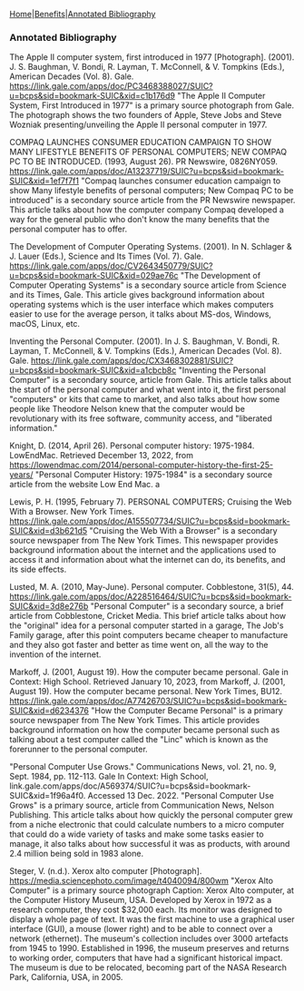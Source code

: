 [Home](index.md)|[Benefits](benefits.md)|[Annotated Bibliography](annotated_bibliography.md)
### Annotated Bibliography

The Apple II computer system, first introduced in 1977 [Photograph]. (2001). J. S. Baughman, V. Bondi, R. Layman, T. McConnell, & V. Tompkins (Eds.), American Decades (Vol. 8). Gale. https://link.gale.com/apps/doc/PC3468388027/SUIC?u=bcps&sid=bookmark-SUIC&xid=c1b176d9
"The Apple II Computer System, First Introduced in 1977" is a primary source photograph from Gale. The photograph shows the two founders of Apple, Steve Jobs and Steve Wozniak presenting/unveiling the Apple II personal computer in 1977.

COMPAQ LAUNCHES CONSUMER EDUCATION CAMPAIGN TO SHOW MANY LIFESTYLE BENEFITS OF PERSONAL COMPUTERS; NEW COMPAQ PC TO BE INTRODUCED. (1993, August 26). PR Newswire, 0826NY059. https://link.gale.com/apps/doc/A13237719/SUIC?u=bcps&sid=bookmark-SUIC&xid=1ef7f7f1
"Compaq launches consumer education campaign to show Many lifestyle benefits of personal computers; New Compaq PC to be introduced" is a secondary source article from the PR Newswire newspaper. This article talks about how the computer company Compaq developed a way for the general public who don't know the many benefits that the personal computer has to offer.

The Development of Computer Operating Systems. (2001). In N. Schlager & J. Lauer (Eds.), Science and Its Times (Vol. 7). Gale. https://link.gale.com/apps/doc/CV2643450779/SUIC?u=bcps&sid=bookmark-SUIC&xid=029ae76c
"The Development of Computer Operating Systems" is a secondary source article from Science and its Times, Gale. This article gives background information about operating systems which is the user interface which makes computers easier to use for the average person, it talks about MS-dos, Windows, macOS, Linux, etc.

Inventing the Personal Computer. (2001). In J. S. Baughman, V. Bondi, R. Layman, T. McConnell, & V. Tompkins (Eds.), American Decades (Vol. 8). Gale. https://link.gale.com/apps/doc/CX3468302881/SUIC?u=bcps&sid=bookmark-SUIC&xid=a1cbcb8c
"Inventing the Personal Computer" is a secondary source, article from Gale. This article talks about the start of the personal computer and what went into it, the first personal "computers" or kits that came to market, and also talks about how some people like Theodore Nelson knew that the computer would be revolutionary with its free software, community access, and "liberated information."

Knight, D. (2014, April 26). Personal computer history: 1975-1984. LowEndMac. Retrieved December 13, 2022, from https://lowendmac.com/2014/personal-computer-history-the-first-25-years/
"Personal Computer History: 1975-1984" is a secondary source article from the website Low End Mac. a

Lewis, P. H. (1995, February 7). PERSONAL COMPUTERS; Cruising the Web With a Browser. New York Times. https://link.gale.com/apps/doc/A155507734/SUIC?u=bcps&sid=bookmark-SUIC&xid=d3b621d5
"Cruising the Web With a Browser" is a secondary source newspaper from The New York Times. This newspaper provides background information about the internet and the applications used to access it and information about what the internet can do, its benefits, and its side effects.

Lusted, M. A. (2010, May-June). Personal computer. Cobblestone, 31(5), 44. https://link.gale.com/apps/doc/A228516464/SUIC?u=bcps&sid=bookmark-SUIC&xid=3d8e276b
"Personal Computer" is a secondary source, a brief article from Cobblestone, Cricket Media. This brief article talks about how the "original" idea for a personal computer started in a garage, The Job's Family garage, after this point computers became cheaper to manufacture and they also got faster and better as time went on, all the way to the invention of the internet.

Markoff, J. (2001, August 19). How the computer became personal. Gale in Context: High School. Retrieved January 10, 2023, from Markoff, J. (2001, August 19). How the computer became personal. New York Times, BU12. https://link.gale.com/apps/doc/A77426703/SUIC?u=bcps&sid=bookmark-SUIC&xid=d6234376
"How the Computer Became Personal" is a primary source newspaper from The New York Times. This article provides background information on how the computer became personal such as talking about a test computer called the "Linc" which is known as the forerunner to the personal computer.

"Personal Computer Use Grows." Communications News, vol. 21, no. 9, Sept. 1984, pp. 112-113. Gale In Context: High School, link.gale.com/apps/doc/A569374/SUIC?u=bcps&sid=bookmark-SUIC&xid=1f96a4f0. Accessed 13 Dec. 2022. "Personal Computer Use Grows" is a primary source, article from Communication News, Nelson Publishing. This article talks about how quickly the personal computer grew from a niche electronic that could calculate numbers to a micro computer that could do a wide variety of tasks and make some tasks easier to manage, it also talks about how successful it was as products, with around 2.4 million being sold in 1983 alone.

Steger, V. (n.d.). Xerox alto computer [Photograph]. https://media.sciencephoto.com/image/t4040094/800wm
"Xerox Alto Computer" is a primary source photograph
Caption: Xerox Alto computer, at the Computer History Museum, USA. Developed by Xerox in 1972 as a research computer, they cost $32,000 each. Its monitor was designed to display a whole page of text. It was the first machine to use a graphical user interface (GUI), a mouse (lower right) and to be able to connect over a network (ethernet). The museum's collection includes over 3000 artefacts from 1945 to 1990. Established in 1996, the museum preserves and returns to working order, computers that have had a significant historical impact. The museum is due to be relocated, becoming part of the NASA Research Park, California, USA, in 2005.
